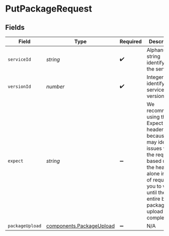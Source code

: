 # PutPackageRequest


## Fields

| Field                                                                                                                                                                                                    | Type                                                                                                                                                                                                     | Required                                                                                                                                                                                                 | Description                                                                                                                                                                                              | Example                                                                                                                                                                                                  |
| -------------------------------------------------------------------------------------------------------------------------------------------------------------------------------------------------------- | -------------------------------------------------------------------------------------------------------------------------------------------------------------------------------------------------------- | -------------------------------------------------------------------------------------------------------------------------------------------------------------------------------------------------------- | -------------------------------------------------------------------------------------------------------------------------------------------------------------------------------------------------------- | -------------------------------------------------------------------------------------------------------------------------------------------------------------------------------------------------------- |
| `serviceId`                                                                                                                                                                                              | *string*                                                                                                                                                                                                 | :heavy_check_mark:                                                                                                                                                                                       | Alphanumeric string identifying the service.                                                                                                                                                             | SU1Z0isxPaozGVKXdv0eY                                                                                                                                                                                    |
| `versionId`                                                                                                                                                                                              | *number*                                                                                                                                                                                                 | :heavy_check_mark:                                                                                                                                                                                       | Integer identifying a service version.                                                                                                                                                                   | 1                                                                                                                                                                                                        |
| `expect`                                                                                                                                                                                                 | *string*                                                                                                                                                                                                 | :heavy_minus_sign:                                                                                                                                                                                       | We recommend using the Expect header because it may identify issues with the request based upon the headers alone instead of requiring you to wait until the entire binary package upload has completed. |                                                                                                                                                                                                          |
| `packageUpload`                                                                                                                                                                                          | [components.PackageUpload](../../models/shared/packageupload.md)                                                                                                                                         | :heavy_minus_sign:                                                                                                                                                                                       | N/A                                                                                                                                                                                                      |                                                                                                                                                                                                          |